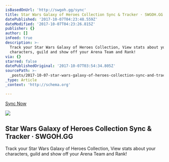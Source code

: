 ```yaml
---
isBasedOnUrl: 'http://swgoh.gg/sync'
title: Star Wars Galaxy of Heroes Collection Sync & Tracker · SWGOH.GG
datePublished: '2017-10-07T04:23:48.559Z'
dateModified: '2017-10-07T04:23:26.815Z'
publisher: {}
author: []
inFeed: true
description: >-
  Track your Star Wars Galaxy of Heroes Collection, View stats about your
  characters, guild and show off your Arena Team and Rank!
via: {}
starred: false
datePublishedOriginal: '2017-10-07T03:54:34.805Z'
sourcePath: >-
  _posts/2017-10-07-star-wars-galaxy-of-heroes-collection-sync-and-tracker-swgoh.md
_type: Article
_context: 'http://schema.org'

---
```

[Sync Now][0]

<article style=""><img src="https://s3-us-west-2.amazonaws.com/the-grid-img/p/96ad4169d33b6315625b9ce351b328e68b6fb5ea.png" /><h1>Star Wars Galaxy of Heroes Collection Sync &amp; Tracker · SWGOH.GG</h1><p>Track your Star Wars Galaxy of Heroes Collection, View stats about your characters, guild and show off your Arena Team and Rank!</p></article>



[0]: http://swgoh.gg/sync